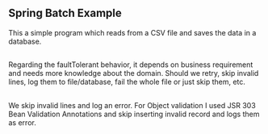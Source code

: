 ## Spring Batch Example

This a simple program which reads from a CSV file and saves the data in 
a database.
##  
Regarding the faultTolerant behavior, it depends on business requirement and needs more knowledge about the domain. Should we retry, skip invalid lines, log them to file/database, fail the whole file or just skip them, etc.
##
We skip invalid lines and log an error.
For Object validation I used JSR 303 Bean Validation Annotations and skip inserting invalid record and logs them as error.


